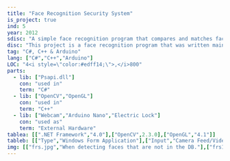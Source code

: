 ```yaml
---
title: "Face Recognition Security System"
is_project: true
ind: 5
year: 2012
sdisc: "A simple face recognition program that compares and matches faces to a database and opens / closes a lock accordingly."
disc: "This project is a face recognition program that was written mainly in C# but also used libraries that I wrote in C++. Using libraries like OpenCV & OpenGL I was able to identify faces and eyes on a picture or video feed and mark them accordingly. Then I could save those as grayscale pictures and assign an id number and compare and match faces from the feed to the saved ones. When a saved face would be identified, the program will send the face’s id throw a USB connection to an Arduino Nano board. I programmed the Arduino to open an electric lock when receiving certain ids via the serial port and close the lock otherwise.<br>&nbsp;"
tag: "C#, C++ & Arduino"
lang: ["C#","C++","Arduino"]
LOC: "4<i style=\"color:#edff14;\">,</i>800"
parts:
  - lib: ["Psapi.dll"]
    con: "used in"
    term: "C#"
  - lib: ["OpenCV","OpenGL"]
    con: "used in"
    term: "C++"
  - lib: ["Webcam","Arduino Nano","Electric Lock"]
    con: "used as"
    term: "External Hardware"
tablea: [[".NET Framework","4.0"],["OpenCV",2.3.0],["OpenGL","4.1"]]
tableb: [["Type","Windows Form Application"],["Input","Camera Feed/Video File"],["Output","Mark Faces in Image + Id, Open/Close a Lock"],["Special Components","Webcam, Aduino Nano(ATmega168), Electric Lock"]]
img: [["frs.jpg","When detecting faces that are not in the DB."],["frs1.jpg","After some faces were added to the DB."]]
---
```

